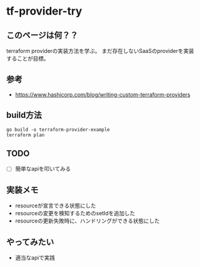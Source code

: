 # tf-provider-try

## このページは何？？

terraform providerの実装方法を学ぶ。
まだ存在しないSaaSのproviderを実装することが目標。

## 参考

- https://www.hashicorp.com/blog/writing-custom-terraform-providers

## build方法

```
go build -o terraform-provider-example
terraform plan
```

## TODO

- [ ] 簡単なapiを叩いてみる


## 実装メモ

- resourceが宣言できる状態にした
- resourceの変更を検知するためのsetIdを追加した
- resourceの更新失敗時に、ハンドリングができる状態にした

## やってみたい

- 適当なapiで実践
